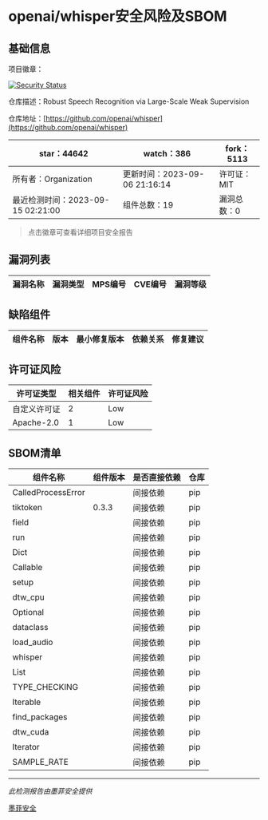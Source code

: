 # openai/whisper安全风险及SBOM

## 基础信息

项目徽章：

[![Security Status](https://www.murphysec.com/platform3/v31/badge/1702386871753637888.svg)](https://www.murphysec.com/console/report/1692603053255712768/1702386871753637888)

仓库描述：Robust Speech Recognition via Large-Scale Weak Supervision

仓库地址：[https://github.com/openai/whisper](https://github.com/openai/whisper)

| star：44642 | watch：386 | fork：5113 |
| ----------- | -------------- | ------------ |
| 所有者：Organization | 更新时间：2023-09-06 21:16:14 | 许可证：MIT |
| 最近检测时间：2023-09-15 02:21:00 | 组件总数：19 | 漏洞总数：0 |

> 点击徽章可查看详细项目安全报告



## 漏洞列表

| 漏洞名称 | 漏洞类型 | MPS编号 | CVE编号 | 漏洞等级 |
| ------- | ------ | ------- | ------ | ----- |





## 缺陷组件

| 组件名称 | 版本 | 最小修复版本 | 依赖关系 | 修复建议 |
| -------- | ---- | ------------ | -------- | -------- |





## 许可证风险

| 许可证类型 | 相关组件 | 许可证风险 |
| ---------- | -------- | ---------- |
|自定义许可证|2|Low|
|Apache-2.0|1|Low|




## SBOM清单

| 组件名称 | 组件版本 | 是否直接依赖 | 仓库 |
| -------- | -------- | ------------ | ---- |
|CalledProcessError||间接依赖|pip|
|tiktoken|0.3.3|间接依赖|pip|
|field||间接依赖|pip|
|run||间接依赖|pip|
|Dict||间接依赖|pip|
|Callable||间接依赖|pip|
|setup||间接依赖|pip|
|dtw_cpu||间接依赖|pip|
|Optional||间接依赖|pip|
|dataclass||间接依赖|pip|
|load_audio||间接依赖|pip|
|whisper||间接依赖|pip|
|List||间接依赖|pip|
|TYPE_CHECKING||间接依赖|pip|
|Iterable||间接依赖|pip|
|find_packages||间接依赖|pip|
|dtw_cuda||间接依赖|pip|
|Iterator||间接依赖|pip|
|SAMPLE_RATE||间接依赖|pip|


------

*此检测报告由墨菲安全提供*

[墨菲安全](www.murphysec.com)